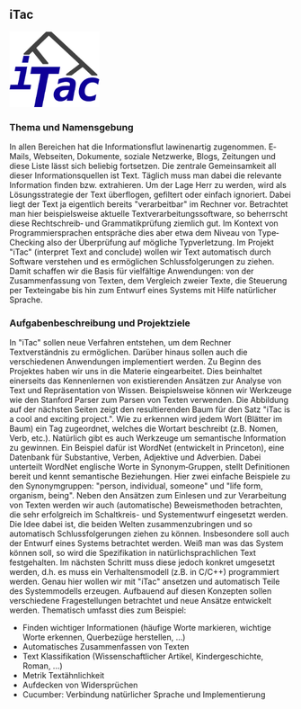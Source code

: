 ## iTac

<p class="logo"><img src="assets/img/projects/itac.png" /></p>

### Thema und Namensgebung
In allen Bereichen hat die Informationsflut lawinenartig zugenommen. E‐Mails, Webseiten, Dokumente, soziale Netzwerke,
Blogs, Zeitungen und diese Liste lässt sich beliebig fortsetzen. Die zentrale Gemeinsamkeit all dieser Informationsquellen
ist Text. Täglich muss man dabei die relevante Information finden bzw. extrahieren. Um der Lage Herr zu werden, wird als
Lösungsstrategie der Text überflogen, gefiltert oder einfach ignoriert. Dabei liegt der Text ja eigentlich bereits "verarbeitbar"
im Rechner vor. Betrachtet man hier beispielsweise aktuelle Textverarbeitungssoftware, so beherrscht diese Rechtschreib‐ und
Grammatikprüfung ziemlich gut. Im Kontext von Programmiersprachen entspräche dies aber etwa dem Niveau von Type‐Checking also der
Überprüfung auf mögliche Typverletzung. Im Projekt "iTac" (interpret Text and conclude) wollen wir Text automatisch durch Software
verstehen und es ermöglichen Schlussfolgerungen zu ziehen. Damit schaffen wir die Basis für vielfältige Anwendungen: von der Zusammenfassung
von Texten, dem Vergleich zweier Texte, die Steuerung per Texteingabe bis hin zum Entwurf eines Systems mit Hilfe natürlicher Sprache.

### Aufgabenbeschreibung und Projektziele
In "iTac" sollen neue Verfahren entstehen, um dem Rechner Textverständnis zu ermöglichen. Darüber hinaus sollen auch die
verschiedenen Anwendungen implementiert werden. Zu Beginn des Projektes haben wir uns in die Materie eingearbeitet. Dies beinhaltet
einerseits das Kennenlernen von existierenden Ansätzen zur Analyse von Text und Repräsentation von Wissen.
Beispielsweise können wir Werkzeuge wie den Stanford Parser zum Parsen von Texten verwenden.
Die Abbildung auf der nächsten Seiten zeigt den resultierenden Baum für den Satz "iTac is a cool and exciting project.".
Wie zu erkennen wird jedem Wort (Blätter im Baum) ein Tag zugeordnet, welches die Wortart beschreibt (z.B. Nomen, Verb, etc.).
Natürlich gibt es auch Werkzeuge um semantische Information zu gewinnen. Ein Beispiel dafür ist WordNet (entwickelt in Princeton),
eine Datenbank für Substantive, Verben, Adjektive und Adverbien. Dabei unterteilt WordNet englische Worte in Synonym‐Gruppen, stellt
Definitionen bereit und kennt semantische Beziehungen. Hier zwei einfache Beispiele zu den Synonymgruppen:
"person, individual, someone" und "life form, organism, being". Neben den Ansätzen zum Einlesen und zur Verarbeitung von Texten
werden wir auch (automatische) Beweismethoden betrachten, die sehr erfolgreich im Schaltkreis- und Systementwurf eingesetzt werden.
Die Idee dabei ist, die beiden Welten zusammenzubringen und so automatisch Schlussfolgerungen ziehen zu können.
Insbesondere soll auch der Entwurf eines Systems betrachtet werden. Weiß man was das System können soll, so wird die Spezifikation
in natürlichsprachlichen Text festgehalten. Im nächsten Schritt muss diese jedoch konkret umgesetzt werden, d.h. es muss ein
Verhaltensmodell (z.B. in C/C++) programmiert werden. Genau hier wollen wir mit "iTac" ansetzen und automatisch Teile des
Systemmodells erzeugen. Aufbauend auf diesen Konzepten sollen verschiedene Fragestellungen betrachtet und neue Ansätze entwickelt werden.
Thematisch umfasst dies zum Beispiel:

* Finden wichtiger Informationen (häufige Worte markieren, wichtige Worte erkennen, Querbezüge herstellen, ...)
* Automatisches Zusammenfassen von Texten
* Text Klassifikation (Wissenschaftlicher Artikel, Kindergeschichte, Roman, ...)
* Metrik Textähnlichkeit
* Aufdecken von Widersprüchen
* Cucumber: Verbindung natürlicher Sprache und Implementierung
